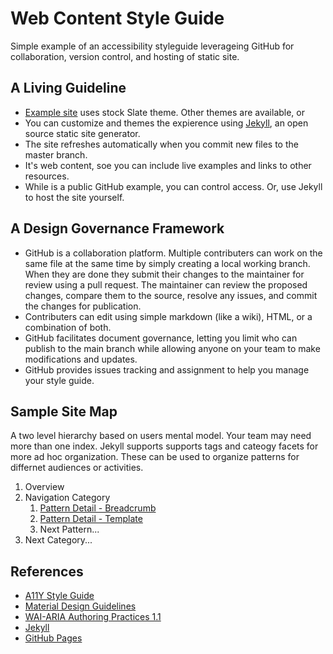 # Web Content Style Guide
Simple example of an accessibility styleguide leverageing GitHub for collaboration, version control, and hosting of static site.

## A Living Guideline
* [Example site](https://dhamaker.github.io/accessibility-styleguide/) uses stock Slate theme.  Other themes are available, or
* You can  customize and themes the expierence using [Jekyll](https://jekyllrb.com/), an open source static site generator.
* The site refreshes automatically when you commit new files to the master branch. 
* It's web content, soe you can include live examples and links to other resources.
* While is a public GitHub example, you can control access.  Or, use Jekyll to host the site yourself.

## A Design Governance Framework
* GitHub is a collaboration platform. Multiple contributers can work on the same file at the same time by simply creating a local  working branch. When they are done they submit their changes to the maintainer for review using a pull request.  The maintainer can review the proposed changes, compare them to the source, resolve any issues, and commit the changes for publication.
* Contributers can edit using simple markdown (like a wiki), HTML, or a combination of both.
* GitHub facilitates document governance, letting you limit who can publish to the main branch while allowing anyone on your team to make modifications and updates.
* GitHub provides issues tracking and assignment to help you manage your style guide.


## Sample Site Map 
A two level hierarchy based on users mental model.  Your team may need more than one index.  Jekyll supports supports tags and cateogy facets for more ad hoc organization.  These can be used to organize patterns for differnet audiences or activities.

1. Overview 
2. Navigation Category
    1. [Pattern Detail - Breadcrumb](breadcrumb)
    2. [Pattern Detail - Template](template-pattern-detail)
    3. Next Pattern...
3. Next Category...

## References
* [A11Y Style Guide](https://a11y-style-guide.com/style-guide/)
* [Material Design Guidelines](https://material.io/design/guidelines-overview/)
* [WAI-ARIA Authoring Practices 1.1](https://www.w3.org/TR/wai-aria-practices-1.1/#no_aria_better_bad_aria)
* [Jekyll](https://jekyllrb.com/)
* [GitHub Pages](https://pages.github.com/)
